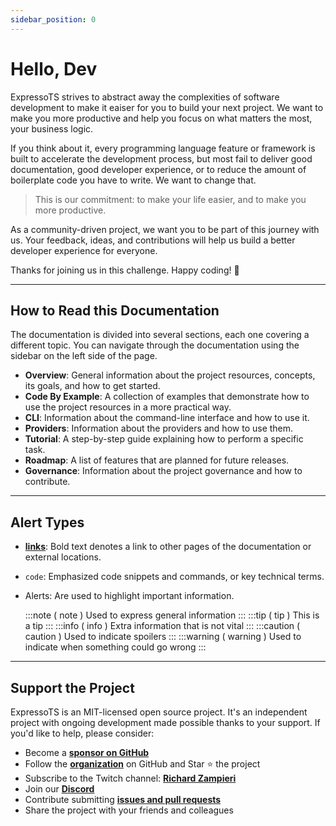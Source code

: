```yaml
---
sidebar_position: 0
---
```


# Hello, Dev

ExpressoTS strives to abstract away the complexities of software development to make it eaiser for you to build your next project. We want to make you more productive and help you focus on what matters the most, your business logic.

If you think about it, every programming language feature or framework is built to accelerate the development process, but most fail to deliver good documentation, good developer experience, or to reduce the amount of boilerplate code you have to write. We want to change that.

> This is our commitment: to make your life easier, and to make you more productive.

As a community-driven project, we want you to be part of this journey with us. Your feedback, ideas, and contributions will help us build a better developer experience for everyone.

Thanks for joining us in this challenge. Happy coding! 🐎

---

## How to Read this Documentation

The documentation is divided into several sections, each one covering a different topic. You can navigate through the documentation using the sidebar on the left side of the page.

- **Overview**: General information about the project resources, concepts, its goals, and how to get started.
- **Code By Example**: A collection of examples that demonstrate how to use the project resources in a more practical way.
- **CLI**: Information about the command-line interface and how to use it.
- **Providers**: Information about the providers and how to use them.
- **Tutorial**: A step-by-step guide explaining how to perform a specific task.
- **Roadmap**: A list of features that are planned for future releases.
- **Governance**: Information about the project governance and how to contribute.

---

## Alert Types

- **[links](./overview/intro.md)**: Bold text denotes a link to other pages of the documentation or external locations.
- `code`: Emphasized code snippets and commands, or key technical terms.
- Alerts: Are used to highlight important information.

  :::note ( note ) Used to express general information
  :::
  :::tip ( tip ) This is a tip
  :::
  :::info ( info ) Extra information that is not vital
  :::
  :::caution ( caution ) Used to indicate spoilers
  :::
  :::warning ( warning ) Used to indicate when something could go wrong
  :::

---

## Support the Project

ExpressoTS is an MIT-licensed open source project. It's an independent project with ongoing development made possible thanks to your support. If you'd like to help, please consider:

- Become a **[sponsor on GitHub](https://github.com/sponsors/expressots)**
- Follow the **[organization](https://github.com/expressots)** on GitHub and Star ⭐ the project
- Subscribe to the Twitch channel: **[Richard Zampieri](https://www.twitch.tv/richardzampieri)**
- Join our **[Discord](https://discord.com/invite/PyPJfGK)**
- Contribute submitting **[issues and pull requests](https://github.com/expressots/expressots/issues/new/choose)**
- Share the project with your friends and colleagues
